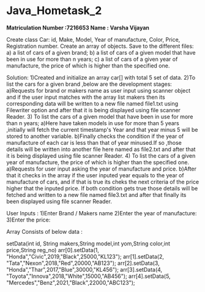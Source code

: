 # Java_Hometask_2
**Matriculation Number :7216653
  Name : Varsha Vijayan**

Create class Car: id, Make, Model, Year of manufacture, Color, Price, 
Registration number. Create an array of objects. 
Save to the different files: 
a) a list of cars of a given brand;
b) a list of cars of  a given model that have been in use for more than n years;
c) a list of cars of a given year of manufacture, the price of which is higher than the specified one.

Solution:
1)Created and initialize an array car[] with total 5 set of data.
2)To list the cars for a given brand ,below are the development stages:
  a)Requests for brand or makers name as user input using scanner object and if the user input matches with the array list makers then its 
   corresponding data will be written to a new file named file1.txt using Filewriter option and after that it is being displayed using file scanner Reader.
3) To list the cars of  a given model that have been in use for more than n years;
  a)Here have taken models in use for more than 5 years ,initially will fetch the current timestamp's Year and that year minus 5 will be stored to another variable.
  b)Finally checks the condition if the year of manufacture of each car is less than that of year minused.If so ,those details will be written into another file here named as file2.txt and after that it is being displayed using file scanner Reader.
4) To list the cars of a given year of manufacture, the price of which is higher than the specified one.
  a)Requests for user input asking the year of manufacture and price.
  b)After that it checks  in the array if the  user inputed year equals to the year of manufacture of cars, and if that is true its cheks the next criteria of the price higher that the inputed  price. If both condition gets true those details will be fetched and written to a new file named file3.txt and after that finally its been displayed using file scanner Reader.

User Inputs :
1)Enter Brand / Makers name
2)Enter the year of manufacture:
3)Enter the price: 

Array Consists of below data :

 setData(int id, String makers,String model,int yom,String color,int price,String reg_no)
 arr[0].setData(1, "Honda","Civic",2019,"Black",25000,"KL123");
 arr[1].setData(2, "Tata","Nexon",2018,"Red",20000,"AB123");
 arr[2].setData(3, "Honda","Thar",2017,"Blue",30000,"KL456");
 arr[3].setData(4, "Toyota","Innova",2018,"White",15000,"AB456");
 arr[4].setData(5, "Mercedes","Benz",2021,"Black",22000,"ABC123");

 



  
